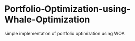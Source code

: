 # Portfolio-Optimization-using-Whale-Optimization
simple implementation of portfolio optimization using WOA
